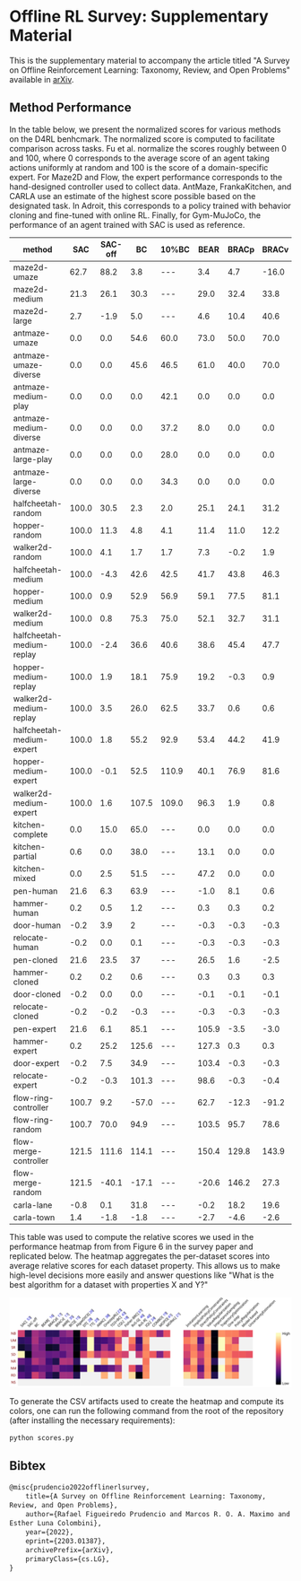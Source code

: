 # Offline RL Survey: Supplementary Material
This is the supplementary material to accompany the article titled "A Survey on Offline Reinforcement Learning: Taxonomy, Review, and Open Problems" available in [arXiv](https://arxiv.org/abs/2203.01387).

## Method Performance
In the table below, we present the normalized scores for various methods on the D4RL benhcmark.
The normalized score is computed to facilitate comparison across tasks.
Fu et al. normalize the scores roughly between 0 and 100, where 0 corresponds to the average score of an agent taking actions uniformly at random and 100 is the score of a domain-specific expert.
For Maze2D and Flow, the expert performance corresponds to the hand-designed controller used to collect data.
AntMaze, FrankaKitchen, and CARLA use an estimate of the highest score possible based on the designated task.
In Adroit, this corresponds to a policy trained with behavior cloning and fine-tuned with online RL.
Finally, for Gym-MuJoCo, the performance of an agent trained with SAC is used as reference.

| method                    | SAC   | SAC-off | BC    | 10%BC | BEAR  | BRACp | BRACv | AWR   | BCQ   | AlgaeDICE | DT    | TT    | AWAC | ORL   | TDBC  | CQL   | FBRC  | RvSg | RvSr  | IQL   | COMBO | MOPO | MOReL |
|---------------------------|-------|---------|-------|-------|-------|-------|-------|-------|-------|-----------|-------|-------|------|-------|-------|-------|-------|------|-------|-------|-------|------|-------|
| maze2d-umaze              | 62.7  | 88.2    | 3.8   | ---   | 3.4   | 4.7   | -16.0 | 1.0   | 12.8  | -15.7     | ---   | ---   | ---  | ---   | ---   | 5.7   | ---   | ---  | ---   | ---   | ---   | ---  | ---   |
| maze2d-medium             | 21.3  | 26.1    | 30.3  | ---   | 29.0  | 32.4  | 33.8  | 7.6   | 8.3   | 10.0      | ---   | ---   | ---  | ---   | ---   | 5.0   | ---   | ---  | ---   | ---   | ---   | ---  | ---   |
| maze2d-large              | 2.7   | -1.9    | 5.0   | ---   | 4.6   | 10.4  | 40.6  | 23.7  | 6.2   | -0.1      | ---   | ---   | ---  | ---   | ---   | 12.5  | ---   | ---  | ---   | ---   | ---   | ---  | ---   |
| antmaze-umaze             | 0.0   | 0.0     | 54.6  | 60.0  | 73.0  | 50.0  | 70.0  | 56.0  | 78.9  | 0.0       | 59.2  | 100.0 | 56.7 | 64.3  | 78.6  | 74.0  | ---   | 65.4 | 64.4  | 87.5  | ---   | ---  | ---   |
| antmaze-umaze-diverse     | 0.0   | 0.0     | 45.6  | 46.5  | 61.0  | 40.0  | 70.0  | 70.3  | 55.0  | 0.0       | 53.0  | ---   | 49.3 | 60.7  | 71.4  | 84.0  | ---   | 60.9 | 70.1  | 62.2  | ---   | ---  | ---   |
| antmaze-medium-play       | 0.0   | 0.0     | 0.0   | 42.1  | 0.0   | 0.0   | 0.0   | 0.0   | 0.0   | 0.0       | 0.0   | 93.3  | 0.0  | 0.3   | 10.6  | 61.2  | ---   | 58.1 | 4.5   | 71.2  | ---   | ---  | ---   |
| antmaze-medium-diverse    | 0.0   | 0.0     | 0.0   | 37.2  | 8.0   | 0.0   | 0.0   | 0.0   | 0.0   | 0.0       | 0.0   | 100.0 | 0.7  | 0.0   | 3.0   | 53.7  | ---   | 67.3 | 7.7   | 70.0  | ---   | ---  | ---   |
| antmaze-large-play        | 0.0   | 0.0     | 0.0   | 28.0  | 0.0   | 0.0   | 0.0   | 0.0   | 6.7   | 0.0       | 0.0   | 66.7  | 0.0  | 0.0   | 0.2   | 15.8  | ---   | 32.4 | 3.5   | 39.6  | ---   | ---  | ---   |
| antmaze-large-diverse     | 0.0   | 0.0     | 0.0   | 34.3  | 0.0   | 0.0   | 0.0   | 0.0   | 2.2   | 0.0       | 0.0   | 60.0  | 1.0  | 0.0   | 0.0   | 14.9  | ---   | 36.9 | 3.7   | 47.5  | ---   | ---  | ---   |
| halfcheetah-random        | 100.0 | 30.5    | 2.3   | 2.0   | 25.1  | 24.1  | 31.2  | 2.5   | 2.2   | -0.3      | 2.2   | ---   | ---  | 6.9   | 11.0  | 18.6  | 33.3  | ---  | 3.9   | ---   | 38.8  | 35.4 | 25.6  |
| hopper-random             | 100.0 | 11.3    | 4.8   | 4.1   | 11.4  | 11.0  | 12.2  | 10.2  | 10.6  | 0.9       | 7.5   | ---   | ---  | 7.8   | 8.5   | 9.3   | 11.3  | ---  | -0.2  | ---   | 17.9  | 11.7 | 53.6  |
| walker2d-random           | 100.0 | 4.1     | 1.7   | 1.7   | 7.3   | -0.2  | 1.9   | 1.5   | 4.9   | 0.5       | 2.0   | ---   | ---  | 6.1   | 1.6   | 2.5   | 1.5   | ---  | 7.7   | ---   | 7.0   | 13.6 | 37.3  |
| halfcheetah-medium        | 100.0 | -4.3    | 42.6  | 42.5  | 41.7  | 43.8  | 46.3  | 37.4  | 40.7  | -2.2      | 42.6  | 46.9  | 43.5 | 55.6  | 48.3  | 49.1  | 41.3  | ---  | 41.6  | 47.4  | 54.2  | 42.3 | 42.1  |
| hopper-medium             | 100.0 | 0.9     | 52.9  | 56.9  | 59.1  | 77.5  | 81.1  | 17.4  | 53.1  | 0.3       | 67.6  | 61.1  | 57.0 | 83.3  | 59.3  | 64.6  | 99.4  | ---  | 60.2  | 66.3  | 97.2  | 28.0 | 95.4  |
| walker2d-medium           | 100.0 | 0.8     | 75.3  | 75.0  | 52.1  | 32.7  | 31.1  | 35.9  | 54.5  | 1.2       | 74.0  | 79.0  | 72.4 | 85.6  | 83.7  | 82.9  | 78.8  | ---  | 71.7  | 78.3  | 81.9  | 17.8 | 77.8  |
| halfcheetah-medium-replay | 100.0 | -2.4    | 36.6  | 40.6  | 38.6  | 45.4  | 47.7  | 40.3  | 38.2  | -2.1      | 36.6  | 41.9  | 40.5 | 42.4  | 44.6  | 47.3  | 43.2  | ---  | 38.0  | 44.2  | 55.1  | 53.1 | 40.2  |
| hopper-medium-replay      | 100.0 | 1.9     | 18.1  | 75.9  | 19.2  | -0.3  | 0.9   | 15.5  | 15.0  | 0.6       | 82.7  | 91.5  | 37.2 | 71.0  | 60.9  | 97.8  | 41.8  | ---  | 73.5  | 94.7  | 89.5  | 67.5 | 93.6  |
| walker2d-medium-replay    | 100.0 | 3.5     | 26.0  | 62.5  | 33.7  | 0.6   | 0.6   | 28.4  | 33.1  | 1.1       | 66.6  | 82.6  | 27.0 | 71.6  | 81.8  | 86.1  | 35.6  | ---  | 60.6  | 73.9  | 56.0  | 39.0 | 49.8  |
| halfcheetah-medium-expert | 100.0 | 1.8     | 55.2  | 92.9  | 53.4  | 44.2  | 41.9  | 52.7  | 64.7  | -0.8      | 86.8  | 95.0  | 42.8 | 93.5  | 90.7  | 85.8  | 93.3  | ---  | 92.2  | 86.7  | 90.0  | 63.3 | 53.3  |
| hopper-medium-expert      | 100.0 | -0.1    | 52.5  | 110.9 | 40.1  | 76.9  | 81.6  | 53.8  | 57.5  | 0.4       | 107.6 | 110.0 | 55.8 | 102.1 | 98.0  | 102.0 | 105.2 | ---  | 101.7 | 91.5  | 111.1 | 23.7 | 108.7 |
| walker2d-medium-expert    | 100.0 | 1.6     | 107.5 | 109.0 | 96.3  | 1.9   | 0.8   | 27.1  | 110.9 | 1.1       | 108.1 | 101.9 | 74.5 | 110.9 | 110.1 | 109.5 | 112.4 | ---  | 106.0 | 109.6 | 103.3 | 44.6 | 95.6  |
| kitchen-complete          | 0.0   | 15.0    | 65.0  | ---   | 0.0   | 0.0   | 0.0   | 0.0   | 8.1   | 0.0       | ---   | ---   | ---  | ---   | ---   | 43.8  | ---   | 50.2 | 1.5   | 62.5  | ---   | ---  | ---   |
| kitchen-partial           | 0.6   | 0.0     | 38.0  | ---   | 13.1  | 0.0   | 0.0   | 15.4  | 18.9  | 0.0       | ---   | ---   | ---  | ---   | ---   | 49.8  | ---   | 60.3 | 1.1   | 46.3  | ---   | ---  | ---   |
| kitchen-mixed             | 0.0   | 2.5     | 51.5  | ---   | 47.2  | 0.0   | 0.0   | 10.6  | 8.1   | 2.5       | ---   | ---   | ---  | ---   | ---   | 51.0  | ---   | 51.4 | 0.5   | 51.0  | ---   | ---  | ---   |
| pen-human                 | 21.6  | 6.3     | 63.9  | ---   | -1.0  | 8.1   | 0.6   | 12.3  | 68.9  | -3.3      | ---   | ---   | ---  | ---   | ---   | 37.5  | ---   | ---  | ---   | 71.5  | ---   | ---  | ---   |
| hammer-human              | 0.2   | 0.5     | 1.2   | ---   | 0.3   | 0.3   | 0.2   | 1.2   | 0.5   | 0.3       | ---   | ---   | ---  | ---   | ---   | 4.4   | ---   | ---  | ---   | 1.4   | ---   | ---  | ---   |
| door-human                | -0.2  | 3.9     | 2     | ---   | -0.3  | -0.3  | -0.3  | 0.4   | -0.0  | -0.0      | ---   | ---   | ---  | ---   | ---   | 9.9   | ---   | ---  | ---   | 4.3   | ---   | ---  | ---   |
| relocate-human            | -0.2  | 0.0     | 0.1   | ---   | -0.3  | -0.3  | -0.3  | -0.0  | -0.1  | -0.1      | ---   | ---   | ---  | ---   | ---   | 0.2   | ---   | ---  | ---   | 0.1   | ---   | ---  | ---   |
| pen-cloned                | 21.6  | 23.5    | 37    | ---   | 26.5  | 1.6   | -2.5  | 28.0  | 44.0  | -2.9      | ---   | ---   | ---  | 60.0  | ---   | 39.2  | ---   | ---  | ---   | 37.3  | ---   | ---  | ---   |
| hammer-cloned             | 0.2   | 0.2     | 0.6   | ---   | 0.3   | 0.3   | 0.3   | 0.4   | 0.4   | 0.3       | ---   | ---   | ---  | 2.1   | ---   | 2.1   | ---   | ---  | ---   | 2.1   | ---   | ---  | ---   |
| door-cloned               | -0.2  | 0.0     | 0.0   | ---   | -0.1  | -0.1  | -0.1  | 0.0   | 0.0   | 0.0       | ---   | ---   | ---  | 0.4   | ---   | 0.4   | ---   | ---  | ---   | 1.6   | ---   | ---  | ---   |
| relocate-cloned           | -0.2  | -0.2    | -0.3  | ---   | -0.3  | -0.3  | -0.3  | -0.2  | -0.3  | -0.3      | ---   | ---   | ---  | -0.1  | ---   | -0.1  | ---   | ---  | ---   | -0.2  | ---   | ---  | ---   |
| pen-expert                | 21.6  | 6.1     | 85.1  | ---   | 105.9 | -3.5  | -3.0  | 111.0 | 114.9 | -3.5      | ---   | ---   | ---  | ---   | ---   | 107.0 | ---   | ---  | ---   | ---   | ---   | ---  | ---   |
| hammer-expert             | 0.2   | 25.2    | 125.6 | ---   | 127.3 | 0.3   | 0.3   | 39.0  | 107.2 | 0.3       | ---   | ---   | ---  | ---   | ---   | 86.7  | ---   | ---  | ---   | ---   | ---   | ---  | ---   |
| door-expert               | -0.2  | 7.5     | 34.9  | ---   | 103.4 | -0.3  | -0.3  | 102.9 | 99.0  | 0.0       | ---   | ---   | ---  | ---   | ---   | 101.5 | ---   | ---  | ---   | ---   | ---   | ---  | ---   |
| relocate-expert           | -0.2  | -0.3    | 101.3 | ---   | 98.6  | -0.3  | -0.4  | 91.5  | 41.6  | -0.1      | ---   | ---   | ---  | ---   | ---   | 95.0  | ---   | ---  | ---   | ---   | ---   | ---  | ---   |
| flow-ring-controller      | 100.7 | 9.2     | -57.0 | ---   | 62.7  | -12.3 | -91.2 | 75.2  | 76.2  | 15.2      | ---   | ---   | ---  | ---   | ---   | 52.0  | ---   | ---  | ---   | ---   | ---   | ---  | ---   |
| flow-ring-random          | 100.7 | 70.0    | 94.9  | ---   | 103.5 | 95.7  | 78.6  | 80.4  | 94.6  | 83.6      | ---   | ---   | ---  | ---   | ---   | 87.9  | ---   | ---  | ---   | ---   | ---   | ---  | ---   |
| flow-merge-controller     | 121.5 | 111.6   | 114.1 | ---   | 150.4 | 129.8 | 143.9 | 152.7 | 114.8 | 196.4     | ---   | ---   | ---  | ---   | ---   | 157.2 | ---   | ---  | ---   | ---   | ---   | ---  | ---   |
| flow-merge-random         | 121.5 | -40.1   | -17.1 | ---   | -20.6 | 146.2 | 27.3  | 99.6  | 28.2  | 4.7       | ---   | ---   | ---  | ---   | ---   | 40.6  | ---   | ---  | ---   | ---   | ---   | ---  | ---   |
| carla-lane                | -0.8  | 0.1     | 31.8  | ---   | -0.2  | 18.2  | 19.6  | -0.4  | -0.1  | -1.2      | ---   | ---   | ---  | ---   | ---   | 20.9  | ---   | ---  | ---   | ---   | ---   | ---  | ---   |
| carla-town                | 1.4   | -1.8    | -1.8  | ---   | -2.7  | -4.6  | -2.6  | 1.9   | 1.9   | -11.2     | ---   | ---   | ---  | ---   | ---   | -2.6  | --    | ---  | ---   | ---   | ---   | ---  | ---   |


This table was used to compute the relative scores we used in the performance heatmap from from Figure 6 in the survey paper and replicated below.
The heatmap aggregates the per-dataset scores into average relative scores for each dataset property.
This allows us to make high-level decisions more easily and answer questions like "What is the best algorithm for a dataset with properties X and Y?"

![Relative scores of methods and classes on each dataset property](assets/perf-heatmap.svg)

 To generate the CSV artifacts used to create the heatmap and compute its colors, one can run the following command from the root of the repository (after installing the necessary requirements):
 ```sh
 python scores.py
 ```

## Bibtex
```
@misc{prudencio2022offlinerlsurvey,
    title={A Survey on Offline Reinforcement Learning: Taxonomy, Review, and Open Problems}, 
    author={Rafael Figueiredo Prudencio and Marcos R. O. A. Maximo and Esther Luna Colombini},
    year={2022},
    eprint={2203.01387},
    archivePrefix={arXiv},
    primaryClass={cs.LG},
}
```
